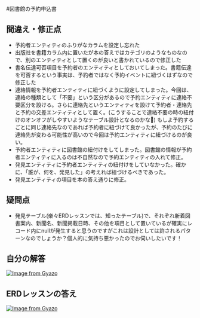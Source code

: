 #図書館の予約申込書

## 間違え・修正点

- 予約者エンティティのふりがなカラムを設定し忘れた
- 出版社を書籍カラム内に置いたが本の答えではカテゴリのようなものなので、別のエンティティとして置くのが良いと書かれているので修正した
- 書名伝達可否項目を予約者のエンティティとしておいてしまった。書籍伝達を可否するという事実は、予約者ではなく予約イベントに紐づくはずなので修正した
- 連絡情報を予約者エンティティに紐づくように設定してしまった。今回は、連絡の種類として「不要」という区分があるので予約エンティティに連絡不要区分を設ける。さらに連絡先というエンティティを設けて予約者・連絡先と予約の交差エンティティとして置く。(こうすることで連絡不要の時の紐付けのオンオフがしやすいようなテーブル設計となるのかな🤔) もしよ予約するごとに同じ連絡先なのであれば予約者に紐づけて良かったが、予約のたびに連絡先が変わる可能性が高いので今回は予約エンティティに紐づけるのが良い。
- 予約者エンティティに図書館の紐付けをしてしまった。図書館の情報が予約者エンティティに入るのは不自然なので予約エンティティの入れて修正。
- 発見エンティティに予約者エンティティの紐付けをしていなかった。確かに、「誰が、何を、発見した」の考えれば紐づけるべきであった。
- 発見エンティティの項目を本の答え通りに修正。

## 疑問点

- 発見テーブル(楽々ERDレッスンでは、知ったテーブル)で、それぞれ新着図書案内、新聞名、新聞掲載日時、その他を項目として置いているが確実にレコード内にnullが発生すると思うのですがこれは設計としては許されるパターンなのでしょうか？個人的に気持ち悪かったのでお伺いしたいです！ 

## 自分の解答

[![Image from Gyazo](https://i.gyazo.com/c398d9b5ce3d79b609fa0af5d65d6f2b.jpg)](https://gyazo.com/c398d9b5ce3d79b609fa0af5d65d6f2b)

## ERDレッスンの答え
[![Image from Gyazo](https://i.gyazo.com/113e900202399f81db1d285679184b2b.jpg)](https://gyazo.com/113e900202399f81db1d285679184b2b)
